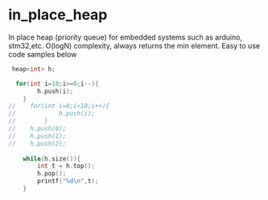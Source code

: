 # in_place_heap
In place heap (priority queue) for embedded systems such as arduino, stm32,etc. O(logN) complexity, always returns the min element.
Easy to use code samples below

```c++
 heap<int> h;

  for(int i=10;i>=0;i--){
        h.push(i);
    }
//    for(int i=0;i<10;i++){
//            h.push(i);
//        }
//    h.push(0);
//    h.push(1);
//    h.push(2);
    
    while(h.size()){
        int t = h.top();
        h.pop();
        printf("%d\n",t);
    }
```

